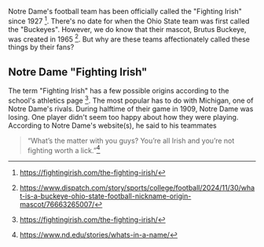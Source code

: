 Notre Dame's football team has been officially called the "Fighting Irish" since 1927 [^1]. There's no date for when the Ohio State team was first called the "Buckeyes". However, we do know that their mascot, Brutus Buckeye, was created in 1965 [^2]. But why are these teams affectionately called these things by their fans? 

## Notre Dame "Fighting Irish"
The term "Fighting Irish" has a few possible origins according to the school's athletics page [^3].  The most popular has to do with Michigan, one of Notre Dame's rivals. During halftime of their game in 1909, Notre Dame was losing. One player didn't seem too happy about how they were playing. According to Notre Dame's website(s), he said to his teammates

> “What’s the matter with you guys? You’re all Irish and you’re not fighting worth a lick.”[^4]

[^1]: <a href="https://fightingirish.com/the-fighting-irish/#:~:text=University%20president,%20nickname%20in%201927." target=_blank>https://fightingirish.com/the-fighting-irish/</a>
[^2]: <a href="https://www.dispatch.com/story/sports/college/football/2024/11/30/what-is-a-buckeye-ohio-state-football-nickname-origin-mascot/76663265007/#:~:text=Brutus%20Buckeye,%20years%20prior." target=_blank>https://www.dispatch.com/story/sports/college/football/2024/11/30/what-is-a-buckeye-ohio-state-football-nickname-origin-mascot/76663265007/</a>
[^3]: <a href="https://fightingirish.com/the-fighting-irish/#:~:text=where%20and,%20perfectly%20explained." target=_blank>https://fightingirish.com/the-fighting-irish/</a>
[^4]: <a href="https://www.nd.edu/stories/whats-in-a-name/#:~:text=%E2%80%9CWhat%E2%80%99s%20the%20matter, a%20lick.%E2%80%9D" target=_blank>https://www.nd.edu/stories/whats-in-a-name/</a>


<!--stackedit_data:
eyJwcm9wZXJ0aWVzIjoidGl0bGU6IFwiTm90cmUgRGFtZSArIE
9oaW8gU3RhdGVcIlxuZXhjZXJwdDogXCJwbGFjZWhvbGRlclwi
XG5hdXRob3I6IEpvaG4gVlxuaGVhZGVyOlxuICB0ZWFzZXI6IF
wiL2Fzc2V0cy9pbWFnZXMvcGxhY2Vob2xkZXIuanBnXCJcbnRh
Z3M6IFxuICAtIHBsYWNlaG9sZGVyXG4iLCJoaXN0b3J5IjpbLT
EzOTYwNjQ5MzAsLTIwNDYzMzczMTEsMjMzOTIxMDY3LC0xNTg5
NDYzMzU5LC04OTU4OTYwMDIsLTYyNDE5MTA5NSw4NDYzOTA3OS
wxNTM1MDgzMTY1LC03MTkyNTY2MDgsLTEwMzYwODc5ODRdfQ==

-->